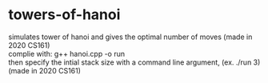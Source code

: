 # towers-of-hanoi 

simulates tower of hanoi and gives the optimal number of moves (made in 2020 CS161)<br />
complie with: g++ hanoi.cpp -o run<br />
then specify the intial stack size with a command line argument, (ex. ./run 3)<br />
(made in 2020 CS161)
